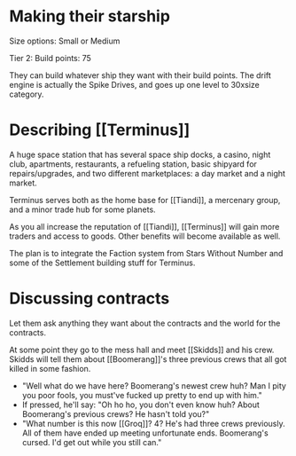 # Making their starship

Size options: Small or Medium

Tier 2: Build points: 75

They can build whatever ship they want with their build points. The drift engine is actually the Spike Drives, and goes up one level to 30xsize category.

# Describing [[Terminus]]

A huge space station that has several space ship docks, a casino, night club, apartments, restaurants, a refueling station, basic shipyard for repairs/upgrades, and two different marketplaces: a day market and a night market. 

Terminus serves both as the home base for [[Tiandi]], a mercenary group, and a minor trade hub for some planets. 

As you all increase the reputation of [[Tiandi]], [[Terminus]] will gain more traders and access to goods. Other benefits will become available as well. 

The plan is to integrate the Faction system from Stars Without Number and some of the Settlement building stuff for Terminus.

# Discussing contracts

Let them ask anything they want about the contracts and the world for the contracts. 

At some point they go to the mess hall and meet [[Skidds]] and his crew. Skidds will tell them about [[Boomerang]]'s three previous crews that all got killed in some fashion.

- "Well what do we have here? Boomerang's newest crew huh? Man I pity you poor fools, you must've fucked up pretty to end up with him."
- If pressed, he'll say: "Oh ho ho, you don't even know huh? About Boomerang's previous crews? He hasn't told you?"
- "What number is this now [[Groq]]? 4? He's had three crews previously. All of them have ended up meeting unfortunate ends. Boomerang's cursed. I'd get out while you still can."

